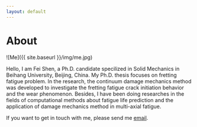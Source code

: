 ```yaml
---
layout: default
---
```


# About

![Me]({{ site.baseurl }}/img/me.jpg)

Hello, I am Fei Shen, a Ph.D. candidate specilized in Solid Mechanics in Beihang University, Beijing, China. My Ph.D. thesis focuses on fretting fatigue problem. In the research, the continuum damage mechanics method was developed to investigate the fretting fatigue crack initiation behavior and the wear phenomenon. Besides, I have been doing researches in the fields of computational methods about fatigue life prediction and the application of damage mechanics method in multi-axial fatigue.    
  
If you want to get in touch with me, please send me <a class="email" href="mailto:philshenfei@gmail.com">email</a>.